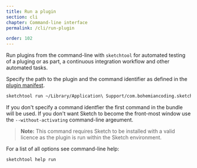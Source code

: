 ```yaml
---
title: Run a plugin
section: cli
chapter: Command-line interface
permalink: /cli/run-plugin

order: 102
---
```


Run plugins from the command-line with `sketchtool` for automated testing of a pluging or as part, a continuous integration workflow and other automated tasks.

Specify the path to the plugin and the command identifier as defined in the [plugin manifest](/plugins/manifest).

```sh
sketchtool run ~/Library/Application\ Support/com.bohemiancoding.sketch3/Plugins/select-shapes.sketchplugin rectangles
```

If you don't specify a command identfier the first command in the bundle will be used. If you don't want Sketch to become the front-most window use the `--without-activating` command-line argeument.

> **Note:** This command requires Sketch to be installed with a valid licence as the plugin is run within the Sketch environment.

For a list of all options see command-line help:

```sh
sketchtool help run
```

